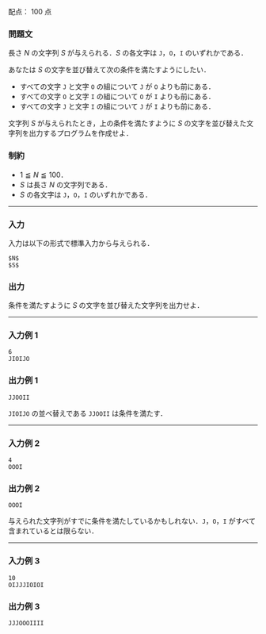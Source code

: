 配点： $100$ 点

### 問題文
長さ $N$ の文字列 $S$ が与えられる．$S$ の各文字は `J`，`O`，`I` のいずれかである．

あなたは $S$ の文字を並び替えて次の条件を満たすようにしたい．

- すべての文字 `J` と文字 `O` の組について `J` が `O` よりも前にある．
- すべての文字 `O` と文字 `I` の組について `O` が `I` よりも前にある．
- すべての文字 `J` と文字 `I` の組について `J` が `I` よりも前にある．

文字列 $S$ が与えられたとき，上の条件を満たすように $S$ の文字を並び替えた文字列を出力するプログラムを作成せよ．

### 制約
- $1 \leqq N \leqq 100$．
- $S$ は長さ $N$ の文字列である．
- $S$ の各文字は `J`，`O`，`I` のいずれかである．

---

### 入力
入力は以下の形式で標準入力から与えられる．

~~~
$N$
$S$
~~~

### 出力
条件を満たすように $S$ の文字を並び替えた文字列を出力せよ．

---

### 入力例 1
~~~
6
JIOIJO
~~~

### 出力例 1
~~~
JJOOII
~~~

`JIOIJO` の並べ替えである `JJOOII` は条件を満たす．

---

### 入力例 2
~~~
4
OOOI
~~~

### 出力例 2
~~~
OOOI
~~~

与えられた文字列がすでに条件を満たしているかもしれない．`J`，`O`，`I` がすべて含まれているとは限らない．

---

### 入力例 3
~~~
10
OIJJJIOIOI
~~~

### 出力例 3
~~~
JJJOOOIIII
~~~
